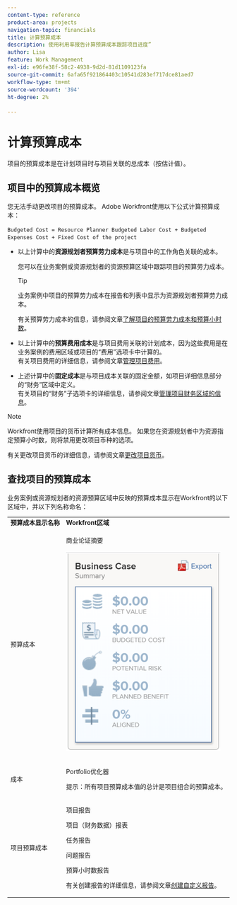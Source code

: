 ```yaml
---
content-type: reference
product-area: projects
navigation-topic: financials
title: 计算预算成本
description: 使用利用率报告计算预算成本跟踪项目进度”
author: Lisa
feature: Work Management
exl-id: e96fe38f-58c2-4938-9d2d-81d1109123fa
source-git-commit: 6afa65f921864403c10541d283ef717dce81aed7
workflow-type: tm+mt
source-wordcount: '394'
ht-degree: 2%

---
```


# 计算预算成本

<!--
<div data-mc-conditions="QuicksilverOrClassic.Draft mode">
<p>(NOTE: This article is linked from "Tracking Project Progress with a Utilization Report"</p>
<p>Keep the structure of this article similar to Calculating Budgeted Labor Cost)</p>
</div>
-->

项目的预算成本是在计划项目时与项目关联的总成本（按估计值）。

## 项目中的预算成本概览

您无法手动更改项目的预算成本。 Adobe Workfront使用以下公式计算预算成本：

`Budgeted Cost = Resource Planner Budgeted Labor Cost + Budgeted Expenses Cost + Fixed Cost of the project`

* 以上计算中的&#x200B;**资源规划者预算劳力成本**&#x200B;是与项目中的工作角色关联的成本。

  您可以在业务案例或资源规划者的资源预算区域中跟踪项目的预算劳力成本。

  >[!TIP]
  >
  >  业务案例中项目的预算劳力成本在报告和列表中显示为资源规划者预算劳力成本。

  有关预算劳力成本的信息，请参阅文章[了解项目的预算劳力成本和预算小时数](../../../manage-work/projects/project-finances/budgeted-labor-cost.md)。

* 以上计算中的&#x200B;**预算费用成本**&#x200B;是与项目费用关联的计划成本，因为这些费用是在业务案例的费用区域或项目的“费用”选项卡中计算的。\
  有关项目费用的详细信息，请参阅文章[管理项目费用](../../../manage-work/projects/project-finances/manage-project-expenses.md)。

* 上述计算中的&#x200B;**固定成本**&#x200B;是与项目成本关联的固定金额，如项目详细信息部分的“财务”区域中定义。\
  有关项目的“财务”子选项卡的详细信息，请参阅文章[管理项目财务区域的信息](../../../manage-work/projects/project-finances/manage-project-finance-area.md)。

>[!NOTE]
>
>Workfront使用项目的货币计算所有成本信息。 如果您在资源规划者中为资源指定预算小时数，则将禁用更改项目币种的选项。
>
>有关更改项目货币的详细信息，请参阅文章[更改项目货币](../../../manage-work/projects/project-finances/change-project-currency.md)。

## 查找项目的预算成本

业务案例或资源规划者的资源预算区域中反映的预算成本显示在Workfront的以下区域中，并以下列名称命名：

<table style="table-layout:auto"> 
   <col> 
   <col> 
   <tbody> 
    <tr> 
     <td><strong>预算成本显示名称</strong></td> 
     <td><strong>Workfront区域</strong></td> 
    </tr> 
    <tr> 
     <td>预算成本</td> 
     <td> <p>商业论证摘要</p> <p> <img src="assets/business-case-summary-qs-350x453.png" style="width: 350;height: 453;"> </p> </td> 
    </tr> 
    <tr> 
     <td>成本</td> 
     <td> <p>Portfolio优化器</p> <p>提示：所有项目预算成本值的总计是项目组合的预算成本。</p> </td> 
    </tr> 
    <tr> 
     <td>项目预算成本</td> 
     <td> <!--
       <p data-mc-conditions="QuicksilverOrClassic.Draft mode">Resource Estimates report (NOTE: this was removed with flash)</p>
      --> <p>项目报告</p> <p>项目（财务数据）报表</p> <p>任务报告</p> <p>问题报告</p> <p>预算小时数报告</p> <p>有关创建报告的详细信息，请参阅文章<a href="../../../reports-and-dashboards/reports/creating-and-managing-reports/create-custom-report.md" class="MCXref xref">创建自定义报告</a>。</p> </td> 
    </tr> 
   </tbody> 
  </table>
